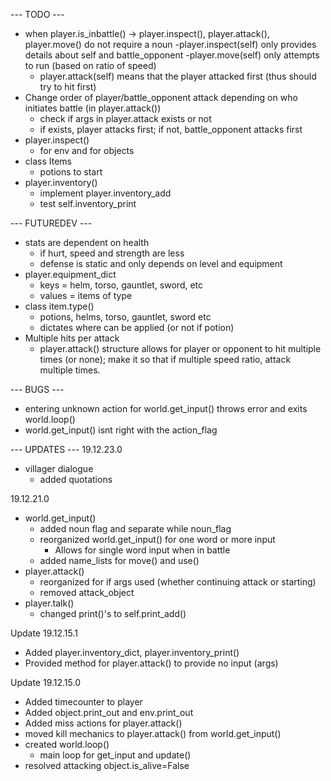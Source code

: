 --- TODO ---

- when player.is_inbattle() -> player.inspect(), player.attack(), player.move() do not require a noun
	-player.inspect(self) only provides details about self and battle_opponent
	-player.move(self) only attempts to run (based on ratio of speed)
	- player.attack(self) means that the player attacked first (thus should try to hit first)
- Change order of player/battle_opponent attack depending on who initiates battle (in player.attack())
	- check if args in player.attack exists or not
	- if exists, player attacks first; if not, battle_opponent attacks first
- player.inspect()
	- for env and for objects
- class Items
	- potions to start
- player.inventory()
	- implement player.inventory_add
	- test self.inventory_print




--- FUTUREDEV ---

- stats are dependent on health
	- if hurt, speed and strength are less
	- defense is static and only depends on level and equipment
- player.equipment_dict 
	- keys = helm, torso, gauntlet, sword, etc
	- values = items of type
- class item.type()
	- potions, helms, torso, gauntlet, sword etc 
	- dictates where can be applied (or not if potion)
- Multiple hits per attack
	- player.attack() structure allows for player or opponent to hit multiple times (or none); make it so that if multiple speed ratio, attack multiple times.




--- BUGS ---

- entering unknown action for world.get_input() throws error and exits world.loop()
- world.get_input() isnt right with the action_flag




--- UPDATES ---
19.12.23.0
- villager dialogue
	- added quotations


19.12.21.0
- world.get_input()
	- added noun flag and separate while noun_flag
	- reorganized world.get_input() for one word or more input
		- Allows for single word input when in battle
	- added name_lists for move() and use()
- player.attack()
	- reorganized for if args used (whether continuing attack or starting)
	- removed attack_object
- player.talk()
	- changed print()'s to self.print_add()

Update 19.12.15.1
- Added player.inventory_dict, player.inventory_print()
- Provided method for player.attack() to provide no input (args)

Update 19.12.15.0
- Added timecounter to player
- Added object.print_out and env.print_out
- Added miss actions for player.attack()
- moved kill mechanics to player.attack() from world.get_input()
- created world.loop()
	- main loop for get_input and update()
- resolved attacking object.is_alive=False